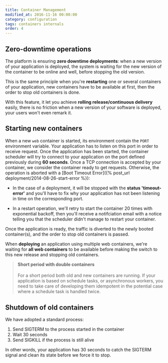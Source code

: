 ```yaml
---
title: Container Management
modified_at: 2016-11-16 00:00:00
category: configuration
tags: containers internals
order: 4
---
```


## Zero-downtime operations

The platform is ensuring **zero downtime deployments**: when a new version of
your application is deployed, the system is waiting for the new version of the
container to be online and well, before stopping the old version.

This is the same principle when you're **restarting** one or several containers
of your application, new containers have to be available at first, then the
order to stop old containers is done.

With this feature, it let you achieve **rolling release/continuous delivery**
easily, there is no friction when a new version of your software is deployed,
your users won't even remark it.

## Starting new containers

When a new `web` container is started, its environment contain the `PORT`
environment variable. Your application has to listen on this port in order to
receive request. Once the application has been started, the container scheduler
will try to connect to your application on the port defined previously during
**60 seconds**. Once a TCP connection is accepted by your container, we consider
the container ready to get requests. Otherwise, the operation is aborted with a
[Boot Timeout Error]({% post_url deployment/2014-08-26-start-error %}):

* In the case of a deployment, it will be stopped with the **status
  'timeout-error'** and you'll have to fix why your application has not been
  listening in time on the corresponding port.

* In a restart operation, we'll retry to start the container 20 times with
  exponential backoff, then you'll receive a notifciation email with a notice
  telling you that the scheduler didn't manage to restart your container.

Once the application is ready, the traffic is diverted to the newly booted
container(s), and the order to stop old containers is passed.

When **deploying** an application using multiple web containers, we're waiting
for **all web containers** to be available before making the switch to this new
release and stopping old containers.

> <h4 style="margin-top:0.3em">Short period with double containers</h4>
>
> For a short period both old and new containers are running. If your application
> is based on schedule tasks, or asynchronous workers, you need to take care of
> developing them idempotent in the potential case where a schedule task is handled
> twice.

## Shutdown of old containers

We have adopted a standard process:

1. Send SIGTERM to the process started in the container
2. Wait 30 seconds
3. Send SIGKILL if the process is still alive

In other words, your application has 30 seconds to catch the SIGTERM signal and
clean its state before we force it to stop.
